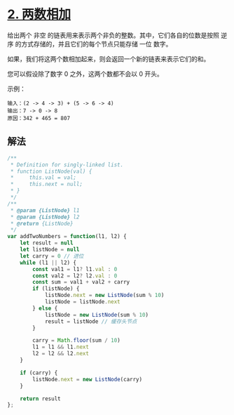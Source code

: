 # [2. 两数相加](https://leetcode-cn.com/problems/add-two-numbers/)
给出两个 非空 的链表用来表示两个非负的整数。其中，它们各自的位数是按照 逆序 的方式存储的，并且它们的每个节点只能存储 一位 数字。

如果，我们将这两个数相加起来，则会返回一个新的链表来表示它们的和。

您可以假设除了数字 0 之外，这两个数都不会以 0 开头。

示例：
```
输入：(2 -> 4 -> 3) + (5 -> 6 -> 4)
输出：7 -> 0 -> 8
原因：342 + 465 = 807
```
## 解法
```js
/**
 * Definition for singly-linked list.
 * function ListNode(val) {
 *     this.val = val;
 *     this.next = null;
 * }
 */
/**
 * @param {ListNode} l1
 * @param {ListNode} l2
 * @return {ListNode}
 */
var addTwoNumbers = function(l1, l2) {
    let result = null
    let listNode = null
    let carry = 0 // 进位
    while (l1 || l2) {
        const val1 = l1? l1.val : 0
        const val2 = l2? l2.val : 0
        const sum = val1 + val2 + carry
        if (listNode) {
            listNode.next = new ListNode(sum % 10)
            listNode = listNode.next
        } else {
            listNode = new ListNode(sum % 10)
            result = listNode // 缓存头节点
        }

        carry = Math.floor(sum / 10)
        l1 = l1 && l1.next
        l2 = l2 && l2.next
    }

    if (carry) {
        listNode.next = new ListNode(carry)
    }

    return result
};
```
